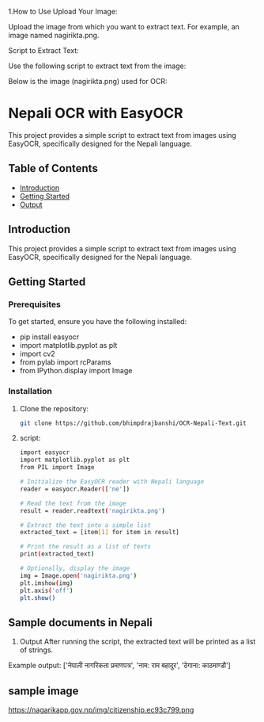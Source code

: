 

1.How to Use
Upload Your Image:

Upload the image from which you want to extract text. For example, an image named nagirikta.png.

Script to Extract Text:

Use the following script to extract text from the image:

Below is the image (nagirikta.png) used for OCR:















# Nepali OCR with EasyOCR

This project provides a simple script to extract text from images using EasyOCR, specifically designed for the Nepali language.

## Table of Contents

- [Introduction](#introduction)
- [Getting Started](#getting-started)
- [Output](#Output)

## Introduction

This project provides a simple script to extract text from images using EasyOCR, specifically designed for the Nepali language.

## Getting Started

### Prerequisites

To get started, ensure you have the following installed:

- pip install easyocr
- import matplotlib.pyplot as plt
- import cv2
- from pylab import rcParams
- from IPython.display import Image

### Installation

1. Clone the repository:

    ```bash
    git clone https://github.com/bhimpdrajbanshi/OCR-Nepali-Text.git
    ```


2. script:

    ```bash
    import easyocr
    import matplotlib.pyplot as plt
    from PIL import Image

    # Initialize the EasyOCR reader with Nepali language
    reader = easyocr.Reader(['ne'])

    # Read the text from the image
    result = reader.readtext('nagirikta.png')

    # Extract the text into a simple list
    extracted_text = [item[1] for item in result]

    # Print the result as a list of texts
    print(extracted_text)

    # Optionally, display the image
    img = Image.open('nagirikta.png')
    plt.imshow(img)
    plt.axis('off')
    plt.show()
    ```


## Sample documents in Nepali
1. Output
After running the script, the extracted text will be printed as a list of strings.

Example output:
['नेपाली नागरिकता प्रमाणपत्र', 'नाम: राम बहादुर', 'ठेगाना: काठमाण्डौ']


## sample image
https://nagarikapp.gov.np/img/citizenship.ec93c799.png